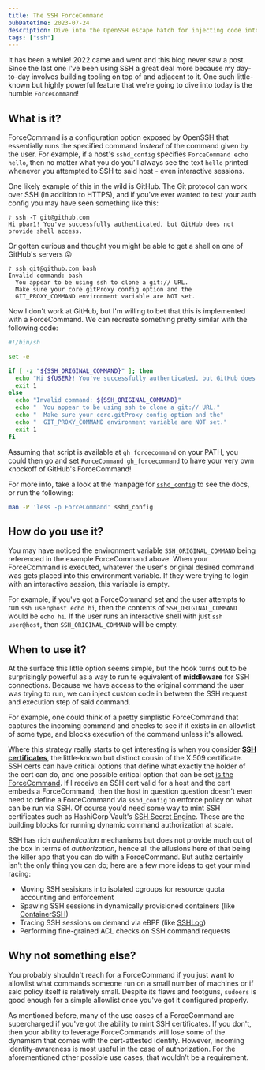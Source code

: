 ```yaml
---
title: The SSH ForceCommand
pubDatetime: 2023-07-24
description: Dive into the OpenSSH escape hatch for injecting code into a command session
tags: ["ssh"]
---
```


It has been a while! 2022 came and went and this blog never saw a post. Since the last one I've been using SSH a great deal more because my day-to-day involves building tooling on top of and adjacent to it. One such little-known but highly powerful feature that we're going to dive into today is the humble `ForceCommand`!

## What is it?

ForceCommand is a configuration option exposed by OpenSSH that essentially runs the specified command _instead_ of the command given by the user. For example, if a host's `sshd_config` specifies `ForceCommand echo hello`, then no matter what you do you'll always see the text `hello` printed whenever you attempted to SSH to said host - even interactive sessions.

One likely example of this in the wild is GitHub. The Git protocol can work over SSH (in addition to HTTPS), and if you've ever wanted to test your auth config you may have seen something like this:

```
♪ ssh -T git@github.com
Hi pbar1! You've successfully authenticated, but GitHub does not provide shell access.
```

Or gotten curious and thought you might be able to get a shell on one of GitHub's servers 😜

```
♪ ssh git@github.com bash
Invalid command: bash
  You appear to be using ssh to clone a git:// URL.
  Make sure your core.gitProxy config option and the
  GIT_PROXY_COMMAND environment variable are NOT set.
```

Now I don't work at GitHub, but I'm willing to bet that this is implemented with a ForceCommand. We can recreate something pretty similar with the following code:

```sh
#!/bin/sh

set -e

if [ -z "${SSH_ORIGINAL_COMMAND}" ]; then
  echo "Hi ${USER}! You've successfully authenticated, but GitHub does not provide shell access."
  exit 1
else
  echo "Invalid command: ${SSH_ORIGINAL_COMMAND}"
  echo "  You appear to be using ssh to clone a git:// URL."
  echo "  Make sure your core.gitProxy config option and the"
  echo "  GIT_PROXY_COMMAND environment variable are NOT set."
  exit 1
fi
```

Assuming that script is available at `gh_forcecommand` on your PATH, you could then go and set `ForceCommand gh_forcecommand` to have your very own knockoff of GitHub's ForceCommand!

For more info, take a look at the manpage for [`sshd_config`][1] to see the docs, or run the following:

```sh
man -P 'less -p ForceCommand' sshd_config
```

## How do you use it?

You may have noticed the environment variable `SSH_ORIGINAL_COMMAND` being referenced in the example ForceCommand above. When your ForceCommand is executed, whatever the user's original desired command was gets placed into this environment variable. If they were trying to login with an interactive session, this variable is empty.

For example, if you've got a ForceCommand set and the user attempts to run `ssh user@host echo hi`, then the contents of `SSH_ORIGINAL_COMMAND` would be `echo hi`. If the user runs an interactive shell with just `ssh user@host`, then `SSH_ORIGINAL_COMMAND` will be empty.

## When to use it?

At the surface this little option seems simple, but the hook turns out to be surprisingly powerful as a way to run te equivalent of **middleware** for SSH connections. Because we have access to the original command the user was trying to run, we can inject custom code in between the SSH request and execution step of said command.

For example, one could think of a pretty simplistic ForceCommand that captures the incoming command and checks to see if it exists in an allowlist of some type, and blocks execution of the command unless it's allowed.

Where this strategy really starts to get interesting is when you consider [**SSH certificates**][2], the little-known but distinct cousin of the X.509 certificate. SSH certs can have critical options that define what exactly the holder of the cert can do, and one possible critical option that can be set [is the ForceCommand][3]. If I receive an SSH cert valid for a host and the cert embeds a ForceCommand, then the host in question question doesn't even need to define a ForceCommand via `sshd_config` to enforce policy on what can be run via SSH. Of course you'd need some way to mint SSH certificates such as HashiCorp Vault's [SSH Secret Engine][4]. These are the building blocks for running dynamic command authorization at scale.

SSH has rich _authentication_ mechanisms but does not provide much out of the box in terms of _authorization_, hence all the allusions here of that being the killer app that you can do with a ForceCommand. But authz certainly isn't the only thing you can do; here are a few more ideas to get your mind racing:

- Moving SSH sesisions into isolated cgroups for resource quota accounting and enforcement
- Spawing SSH sessions in dynamically provisioned containers (like [ContainerSSH][5])
- Tracing SSH sessions on demand via eBPF (like [SSHLog][6])
- Performing fine-grained ACL checks on SSH command requests

## Why not something else?

You probably shouldn't reach for a ForceCommand if you just want to allowlist what commands someone run on a small number of machines or if said policy itself is relatively small. Despite its flaws and footguns, `sudoers` is good enough for a simple allowlist once you've got it configured properly.

As mentioned before, many of the use cases of a ForceCommand are supercharged if you've got the ability to mint SSH certificates. If you don't, then your ability to leverage ForceCommands will lose some of the dynamism that comes with the cert-attested identity. However, incoming identity-awareness is most useful in the case of authorization. For the aforementioned other possible use cases, that wouldn't be a requirement.

[1]: https://linux.die.net/man/5/sshd_config#:~:text=ForceCommand
[2]: https://en.wikibooks.org/wiki/OpenSSH/Cookbook/Certificate-based_Authentication
[3]: https://en.wikibooks.org/wiki/OpenSSH/Cookbook/Certificate-based_Authentication#Forced_Commands_with_User_Certificates
[4]: https://developer.hashicorp.com/vault/docs/secrets/ssh/signed-ssh-certificates
[5]: https://github.com/ContainerSSH/ContainerSSH
[6]: https://github.com/sshlog/agent
